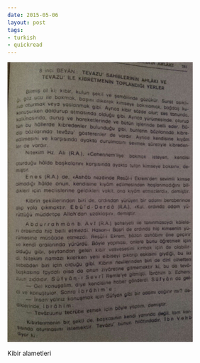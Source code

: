 ```yaml
---
date: 2015-05-06
layout: post
tags:
- turkish
- quickread
---
```


![](/images/tumblr_nnxwuykbic1u3gx2to1_500.jpg)

Kibir alametleri
